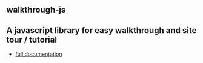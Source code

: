 walkthrough-js
------------------------------

## A javascript library for easy walkthrough and site tour / tutorial

- [full documentation](https://ranbuch.github.io/walkthrough-js/)